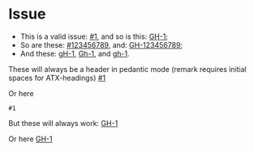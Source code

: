 # Issue

*   This is a valid issue: [#1](https://github.com/wooorm/remark/issues/1), and so is this: [GH-1](https://github.com/wooorm/remark/issues/1);
*   So are these: [#123456789](https://github.com/wooorm/remark/issues/123456789), and: [GH-123456789](https://github.com/wooorm/remark/issues/123456789);
*   And these: [gH-1](https://github.com/wooorm/remark/issues/1), [Gh-1](https://github.com/wooorm/remark/issues/1), and [gh-1](https://github.com/wooorm/remark/issues/1).

These will always be a header in pedantic mode (remark requires initial spaces for ATX-headings)
[#1](https://github.com/wooorm/remark/issues/1)

Or here

    #1

But these will always work:
[GH-1](https://github.com/wooorm/remark/issues/1)

Or here
[GH-1](https://github.com/wooorm/remark/issues/1)
